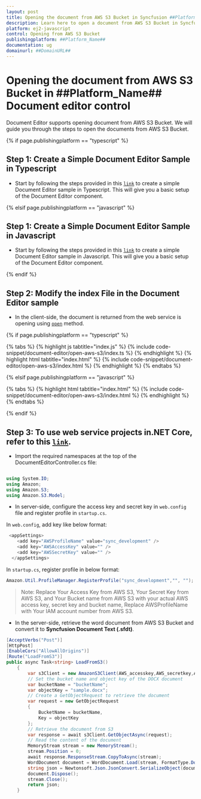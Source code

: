 ```yaml
---
layout: post
title: Opening the document from AWS S3 Bucket in Syncfusion ##Platform_Name## Document editor control | Syncfusion
description: Learn here to open a document from AWS S3 Bucket in Syncfusion ##Platform_Name## Document editor control of Syncfusion Essential JS 2 and more.
platform: ej2-javascript
control: Opening from AWS S3 Bucket
publishingplatform: ##Platform_Name##
documentation: ug
domainurl: ##DomainURL##
--- 
```


# Opening the document from AWS S3 Bucket in ##Platform_Name## Document editor control

Document Editor supports opening document from AWS S3 Bucket. We will guide you through the steps to open the documents from AWS S3 Bucket.

{% if page.publishingplatform == "typescript" %}

## Step 1: Create a Simple Document Editor Sample in Typescript

* Start by following the steps provided in this [`link`](../ts/getting-started.md) to create a simple Document Editor sample in Typescript. This will give you a basic setup of the Document Editor component. 

{% elsif page.publishingplatform == "javascript" %}

## Step 1: Create a Simple Document Editor Sample in Javascript

* Start by following the steps provided in this [`link`](../js/getting-started.md) to create a simple Document Editor sample in Javascript. This will give you a basic setup of the Document Editor component.

{% endif %}

## Step 2: Modify the index File in the Document Editor sample

* In the client-side, the document is returned from the web service is opening using [`open`](../../api/document-editor/#open) method.

{% if page.publishingplatform == "typescript" %}

{% tabs %}
{% highlight js tabtitle="index.js" %}
{% include code-snippet/document-editor/open-aws-s3/index.ts %}
{% endhighlight %}
{% highlight html tabtitle="index.html" %}
{% include code-snippet/document-editor/open-aws-s3/index.html %}
{% endhighlight %}
{% endtabs %}

{% elsif page.publishingplatform == "javascript" %}

{% tabs %}
{% highlight html tabtitle="index.html" %}
{% include code-snippet/document-editor/open-aws-s3/index.html %}
{% endhighlight %}
{% endtabs %}

{% endif %}

## Step 3: To use web service projects in.NET Core, refer to this [`link`](../web-services/core.md).

* Import the required namespaces at the top of the DocumentEditorController.cs file:

```c#

using System.IO;
using Amazon;
using Amazon.S3;
using Amazon.S3.Model;

```

* In server-side, configure the access key and secret key in `web.config` file and register profile in `startup.cs`.

In `web.config`, add key like below format:

```c#
 <appSettings>
    <add key="AWSProfileName" value="sync_development" />
    <add key="AWSAccessKey" value="" />
    <add key="AWSSecretKey" value="" />
  </appSettings>
```

In `startup.cs`, register profile in below format:

```c#
Amazon.Util.ProfileManager.RegisterProfile("sync_development","", "");
```

>Note: Replace Your Access Key from AWS S3, Your Secret Key from AWS S3, and Your Bucket name from AWS S3 with your actual AWS access key, secret key and bucket name, Replace AWSProfileName with Your IAM account number from AWS S3.

* In the server-side, retrieve the word document from AWS S3 Bucket and convert it to **Syncfusion Document Text (.sfdt)**.

```c#
[AcceptVerbs("Post")]
[HttpPost]
[EnableCors("AllowAllOrigins")]
[Route("LoadFromS3")]
public async Task<string> LoadFromS3()
    {
        var s3Client = new AmazonS3Client(AWS_accesskey,AWS_secretkey,AWS_Region);
        // Set the bucket name and object key of the DOCX document
        var bucketName = "bucketName";
        var objectKey = "sample.docx";
        // Create a GetObjectRequest to retrieve the document
        var request = new GetObjectRequest
        {
            BucketName = bucketName,
            Key = objectKey
        };
        // Retrieve the document from S3
        var response = await s3Client.GetObjectAsync(request);
        // Read the content of the document
        MemoryStream stream = new MemoryStream();
        stream.Position = 0;
        await response.ResponseStream.CopyToAsync(stream);
        WordDocument document = WordDocument.Load(stream, FormatType.Docx);
        string json = Newtonsoft.Json.JsonConvert.SerializeObject(document);
        document.Dispose();
        stream.Close();
        return json;
    }
```
